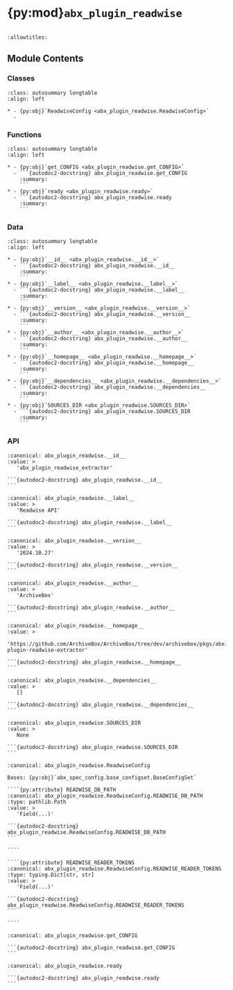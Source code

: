 # {py:mod}`abx_plugin_readwise`

```{py:module} abx_plugin_readwise
```

```{autodoc2-docstring} abx_plugin_readwise
:allowtitles:
```

## Module Contents

### Classes

````{list-table}
:class: autosummary longtable
:align: left

* - {py:obj}`ReadwiseConfig <abx_plugin_readwise.ReadwiseConfig>`
  -
````

### Functions

````{list-table}
:class: autosummary longtable
:align: left

* - {py:obj}`get_CONFIG <abx_plugin_readwise.get_CONFIG>`
  - ```{autodoc2-docstring} abx_plugin_readwise.get_CONFIG
    :summary:
    ```
* - {py:obj}`ready <abx_plugin_readwise.ready>`
  - ```{autodoc2-docstring} abx_plugin_readwise.ready
    :summary:
    ```
````

### Data

````{list-table}
:class: autosummary longtable
:align: left

* - {py:obj}`__id__ <abx_plugin_readwise.__id__>`
  - ```{autodoc2-docstring} abx_plugin_readwise.__id__
    :summary:
    ```
* - {py:obj}`__label__ <abx_plugin_readwise.__label__>`
  - ```{autodoc2-docstring} abx_plugin_readwise.__label__
    :summary:
    ```
* - {py:obj}`__version__ <abx_plugin_readwise.__version__>`
  - ```{autodoc2-docstring} abx_plugin_readwise.__version__
    :summary:
    ```
* - {py:obj}`__author__ <abx_plugin_readwise.__author__>`
  - ```{autodoc2-docstring} abx_plugin_readwise.__author__
    :summary:
    ```
* - {py:obj}`__homepage__ <abx_plugin_readwise.__homepage__>`
  - ```{autodoc2-docstring} abx_plugin_readwise.__homepage__
    :summary:
    ```
* - {py:obj}`__dependencies__ <abx_plugin_readwise.__dependencies__>`
  - ```{autodoc2-docstring} abx_plugin_readwise.__dependencies__
    :summary:
    ```
* - {py:obj}`SOURCES_DIR <abx_plugin_readwise.SOURCES_DIR>`
  - ```{autodoc2-docstring} abx_plugin_readwise.SOURCES_DIR
    :summary:
    ```
````

### API

````{py:data} __id__
:canonical: abx_plugin_readwise.__id__
:value: >
   'abx_plugin_readwise_extractor'

```{autodoc2-docstring} abx_plugin_readwise.__id__
```

````

````{py:data} __label__
:canonical: abx_plugin_readwise.__label__
:value: >
   'Readwise API'

```{autodoc2-docstring} abx_plugin_readwise.__label__
```

````

````{py:data} __version__
:canonical: abx_plugin_readwise.__version__
:value: >
   '2024.10.27'

```{autodoc2-docstring} abx_plugin_readwise.__version__
```

````

````{py:data} __author__
:canonical: abx_plugin_readwise.__author__
:value: >
   'ArchiveBox'

```{autodoc2-docstring} abx_plugin_readwise.__author__
```

````

````{py:data} __homepage__
:canonical: abx_plugin_readwise.__homepage__
:value: >
   'https://github.com/ArchiveBox/ArchiveBox/tree/dev/archivebox/pkgs/abx-plugin-readwise-extractor'

```{autodoc2-docstring} abx_plugin_readwise.__homepage__
```

````

````{py:data} __dependencies__
:canonical: abx_plugin_readwise.__dependencies__
:value: >
   []

```{autodoc2-docstring} abx_plugin_readwise.__dependencies__
```

````

````{py:data} SOURCES_DIR
:canonical: abx_plugin_readwise.SOURCES_DIR
:value: >
   None

```{autodoc2-docstring} abx_plugin_readwise.SOURCES_DIR
```

````

`````{py:class} ReadwiseConfig(_case_sensitive: bool | None = None, _nested_model_default_partial_update: bool | None = None, _env_prefix: str | None = None, _env_file: pydantic_settings.sources.DotenvType | None = ENV_FILE_SENTINEL, _env_file_encoding: str | None = None, _env_ignore_empty: bool | None = None, _env_nested_delimiter: str | None = None, _env_parse_none_str: str | None = None, _env_parse_enums: bool | None = None, _cli_prog_name: str | None = None, _cli_parse_args: bool | list[str] | tuple[str, ...] | None = None, _cli_settings_source: pydantic_settings.sources.CliSettingsSource[typing.Any] | None = None, _cli_parse_none_str: str | None = None, _cli_hide_none_type: bool | None = None, _cli_avoid_json: bool | None = None, _cli_enforce_required: bool | None = None, _cli_use_class_docs_for_groups: bool | None = None, _cli_exit_on_error: bool | None = None, _cli_prefix: str | None = None, _cli_flag_prefix_char: str | None = None, _cli_implicit_flags: bool | None = None, _cli_ignore_unknown_args: bool | None = None, _secrets_dir: pydantic_settings.sources.PathType | None = None, **values: typing.Any)
:canonical: abx_plugin_readwise.ReadwiseConfig

Bases: {py:obj}`abx_spec_config.base_configset.BaseConfigSet`

````{py:attribute} READWISE_DB_PATH
:canonical: abx_plugin_readwise.ReadwiseConfig.READWISE_DB_PATH
:type: pathlib.Path
:value: >
   'Field(...)'

```{autodoc2-docstring} abx_plugin_readwise.ReadwiseConfig.READWISE_DB_PATH
```

````

````{py:attribute} READWISE_READER_TOKENS
:canonical: abx_plugin_readwise.ReadwiseConfig.READWISE_READER_TOKENS
:type: typing.Dict[str, str]
:value: >
   'Field(...)'

```{autodoc2-docstring} abx_plugin_readwise.ReadwiseConfig.READWISE_READER_TOKENS
```

````

`````

````{py:function} get_CONFIG()
:canonical: abx_plugin_readwise.get_CONFIG

```{autodoc2-docstring} abx_plugin_readwise.get_CONFIG
```
````

````{py:function} ready()
:canonical: abx_plugin_readwise.ready

```{autodoc2-docstring} abx_plugin_readwise.ready
```
````
